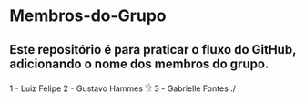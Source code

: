 # Membros-do-Grupo
## Este repositório é para praticar o fluxo do GitHub, adicionando o nome dos membros do grupo.
1 - Luiz Felipe
2 - Gustavo Hammes 𓀝
3 - Gabrielle Fontes \./
